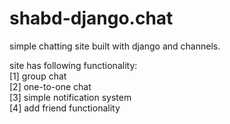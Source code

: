# shabd-django.chat
simple chatting site built with django and channels.

site has following functionality: <br />
[1] group chat<br />
[2] one-to-one chat <br />
[3] simple notification system <br />
[4] add friend functionality <br />
